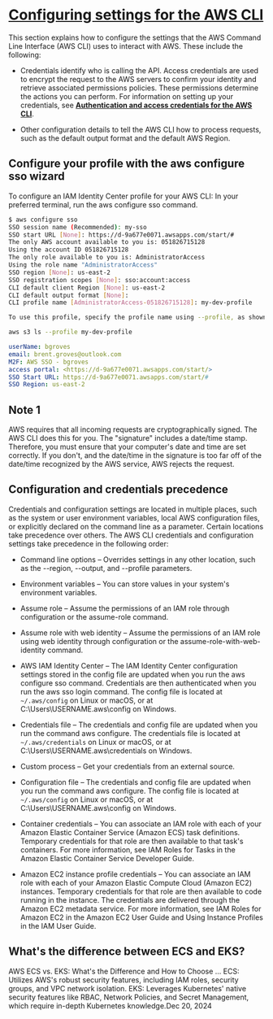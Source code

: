 # **[Configuring settings for the AWS CLI](https://docs.aws.amazon.com/cli/latest/userguide/cli-chap-configure.html)**

This section explains how to configure the settings that the AWS Command Line Interface (AWS CLI) uses to interact with AWS. These include the following:

- Credentials identify who is calling the API. Access credentials are used to encrypt the request to the AWS servers to confirm your identity and retrieve associated permissions policies. These permissions determine the actions you can perform. For information on setting up your credentials, see **[Authentication and access credentials for the AWS CLI](https://docs.aws.amazon.com/cli/latest/userguide/cli-chap-authentication.html)**.

- Other configuration details to tell the AWS CLI how to process requests, such as the default output format and the default AWS Region.

## Configure your profile with the aws configure sso wizard

To configure an IAM Identity Center profile for your AWS CLI:
In your preferred terminal, run the aws configure sso command.

```bash
$ aws configure sso
SSO session name (Recommended): my-sso
SSO start URL [None]: https://d-9a677e0071.awsapps.com/start/#
The only AWS account available to you is: 051826715128
Using the account ID 051826715128
The only role available to you is: AdministratorAccess
Using the role name "AdministratorAccess"
SSO region [None]: us-east-2
SSO registration scopes [None]: sso:account:access
CLI default client Region [None]: us-east-2
CLI default output format [None]:
CLI profile name [AdministratorAccess-051826715128]: my-dev-profile

To use this profile, specify the profile name using --profile, as shown:

aws s3 ls --profile my-dev-profile
```

```yaml
userName: bgroves
email: brent.groves@outlook.com
M2F: AWS SSO - bgroves
access portal: <https://d-9a677e0071.awsapps.com/start/>
SSO Start URL: https://d-9a677e0071.awsapps.com/start/#
SSO Region: us-east-2
```


## Note 1

AWS requires that all incoming requests are cryptographically signed. The AWS CLI does this for you. The "signature" includes a date/time stamp. Therefore, you must ensure that your computer's date and time are set correctly. If you don't, and the date/time in the signature is too far off of the date/time recognized by the AWS service, AWS rejects the request.

## Configuration and credentials precedence

Credentials and configuration settings are located in multiple places, such as the system or user environment variables, local AWS configuration files, or explicitly declared on the command line as a parameter. Certain locations take precedence over others. The AWS CLI credentials and configuration settings take precedence in the following order:

- Command line options – Overrides settings in any other location, such as the --region, --output, and --profile parameters.

- Environment variables – You can store values in your system's environment variables.

- Assume role – Assume the permissions of an IAM role through configuration or the assume-role command.

- Assume role with web identity – Assume the permissions of an IAM role using web identity through configuration or the assume-role-with-web-identity command.

- AWS IAM Identity Center – The IAM Identity Center configuration settings stored in the config file are updated when you run the aws configure sso command. Credentials are then authenticated when you run the aws sso login command. The config file is located at `~/.aws/config` on Linux or macOS, or at C:\Users\USERNAME\.aws\config on Windows.

- Credentials file – The credentials and config file are updated when you run the command aws configure. The credentials file is located at `~/.aws/credentials` on Linux or macOS, or at C:\Users\USERNAME\.aws\credentials on Windows.

- Custom process – Get your credentials from an external source.

- Configuration file – The credentials and config file are updated when you run the command aws configure. The config file is located at `~/.aws/config` on Linux or macOS, or at C:\Users\USERNAME\.aws\config on Windows.

- Container credentials – You can associate an IAM role with each of your Amazon Elastic Container Service (Amazon ECS) task definitions. Temporary credentials for that role are then available to that task's containers. For more information, see IAM Roles for Tasks in the Amazon Elastic Container Service Developer Guide.

- Amazon EC2 instance profile credentials – You can associate an IAM role with each of your Amazon Elastic Compute Cloud (Amazon EC2) instances. Temporary credentials for that role are then available to code running in the instance. The credentials are delivered through the Amazon EC2 metadata service. For more information, see IAM Roles for Amazon EC2 in the Amazon EC2 User Guide and Using Instance Profiles in the IAM User Guide.

## What's the difference between ECS and EKS?

AWS ECS vs. EKS: What's the Difference and How to Choose ...
ECS: Utilizes AWS's robust security features, including IAM roles, security groups, and VPC network isolation. EKS: Leverages Kubernetes' native security features like RBAC, Network Policies, and Secret Management, which require in-depth Kubernetes knowledge.Dec 20, 2024
